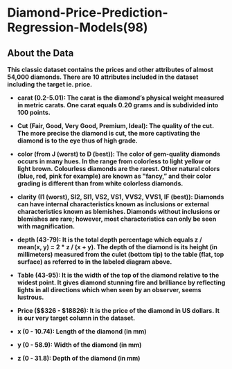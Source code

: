 # Diamond-Price-Prediction-Regression-Models(98)

## About the Data
**This classic dataset contains the prices and other attributes of almost 54,000 diamonds. There are 10 attributes included in the dataset including the target ie. price.**

* **carat (0.2-5.01): The carat is the diamond’s physical weight measured in metric carats. One carat equals 0.20 grams and is subdivided into 100 points.**

* **Cut (Fair, Good, Very Good, Premium, Ideal): The quality of the cut. The more precise the diamond is cut, the more captivating the diamond is to the eye thus of high grade.**

* **color (from J (worst) to D (best)): The color of gem-quality diamonds occurs in many hues. In the range from colorless to light yellow or light brown. Colourless diamonds are the rarest. Other natural colors (blue, red, pink for example) are known as "fancy,” and their color grading is different than from white colorless diamonds.**

* **clarity (I1 (worst), SI2, SI1, VS2, VS1, VVS2, VVS1, IF (best)): Diamonds can have internal characteristics known as inclusions or external characteristics known as blemishes. Diamonds without inclusions or blemishes are rare; however, most characteristics can only be seen with magnification.**

* **depth (43-79): It is the total depth percentage which equals z / mean(x, y) = 2 * z / (x + y). The depth of the diamond is its height (in millimeters) measured from the culet (bottom tip) to the table (flat, top surface) as referred to in the labeled diagram above.**

* **Table (43-95): It is the width of the top of the diamond relative to the widest point. It gives diamond stunning fire and brilliance by reflecting lights in all directions which when seen by an observer, seems lustrous.**

* **Price ($$326 - $18826): It is the price of the diamond in US dollars. It is our very target column in the dataset.**

* **x (0 - 10.74): Length of the diamond (in mm)**

* **y (0 - 58.9): Width of the diamond (in mm)**

* **z (0 - 31.8): Depth of the diamond (in mm)**
